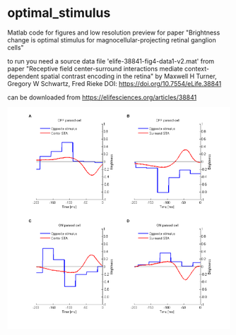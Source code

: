 # optimal_stimulus
Matlab code for figures and low resolution preview for paper "Brightness change is optimal stimulus for magnocellular-projecting retinal ganglion cells"

to run you need a source data file 'elife-38841-fig4-data1-v2.mat' from paper "Receptive field center-surround interactions mediate context-dependent spatial contrast encoding in the retina" by Maxwell H Turner, Gregory W Schwartz, Fred Rieke DOI: https://doi.org/10.7554/eLife.38841

can be downloaded from https://elifesciences.org/articles/38841

![](https://github.com/PinchukKPI/optimal_stimulus/blob/main/Figure_data_observation%20LOW_RES.png "Figure_data_observation LOW_RES.png")
